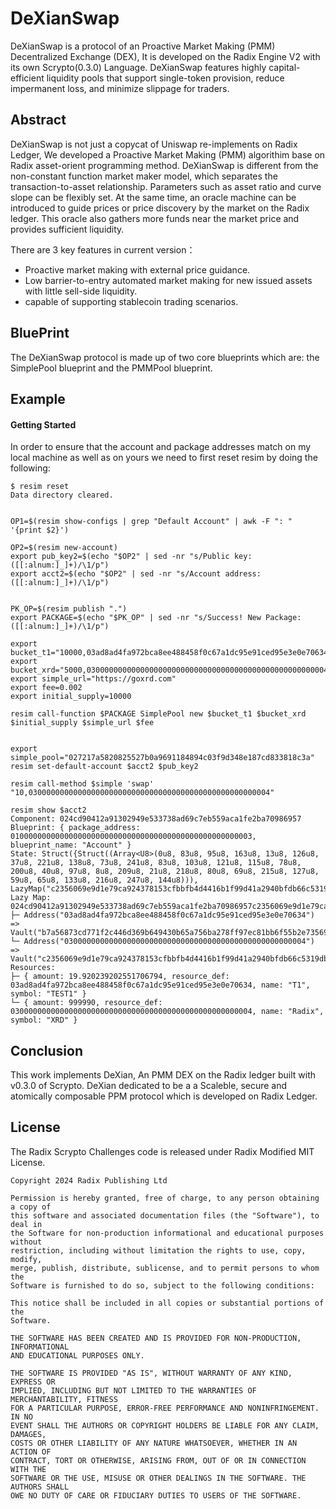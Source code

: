 # DeXianSwap

DeXianSwap is a protocol of an Proactive Market Making (PMM) Decentralized Exchange (DEX), It is developed on the Radix Engine V2 with its own Scrypto(0.3.0) Language. DeXianSwap features highly capital-efficient liquidity pools that support single-token provision, reduce impermanent loss, and minimize slippage for traders.

## Abstract
DeXianSwap is not just a copycat of Uniswap re-implements on Radix Ledger, We developed a Proactive Market Making (PMM) algorithim base on Radix asset-orient programming method. DeXianSwap is different from the non-constant function market maker model, which separates the transaction-to-asset relationship. Parameters such as asset ratio and curve slope can be flexibly set. At the same time, an oracle machine can be introduced to guide prices or price discovery by the market on the Radix ledger. This oracle also gathers more funds near the market price and provides sufficient liquidity.

There are 3 key features in current version：
* Proactive market making with external price guidance.
* Low barrier-to-entry automated market making for new issued assets with little sell-side liquidity.
* capable of supporting stablecoin trading scenarios.

## BluePrint

The DeXianSwap protocol is made up of two core blueprints which are: the SimplePool blueprint and the PMMPool blueprint.


## Example

#### Getting Started

In order to ensure that the account and package addresses match on my local machine as well as on yours we need to first reset resim by doing the following:

``` shell
$ resim reset
Data directory cleared.


OP1=$(resim show-configs | grep "Default Account" | awk -F ": " '{print $2}')

OP2=$(resim new-account)
export pub_key2=$(echo "$OP2" | sed -nr "s/Public key: ([[:alnum:]_]+)/\1/p")
export acct2=$(echo "$OP2" | sed -nr "s/Account address: ([[:alnum:]_]+)/\1/p")


PK_OP=$(resim publish ".")
export PACKAGE=$(echo "$PK_OP" | sed -nr "s/Success! New Package: ([[:alnum:]_]+)/\1/p")

export bucket_t1="10000,03ad8ad4fa972bca8ee488458f0c67a1dc95e91ced95e3e0e70634"
export bucket_xrd="5000,030000000000000000000000000000000000000000000000000004"
export simple_url="https://goxrd.com"
export fee=0.002
export initial_supply=10000

resim call-function $PACKAGE SimplePool new $bucket_t1 $bucket_xrd $initial_supply $simple_url $fee


export simple_pool="027217a5820825527b0a9691184894c03f9d348e187cd833818c3a"
resim set-default-account $acct2 $pub_key2

resim call-method $simple 'swap' "10,030000000000000000000000000000000000000000000000000004"

resim show $acct2
Component: 024cd90412a91302949e533738ad69c7eb559aca1fe2ba70986957
Blueprint: { package_address: 010000000000000000000000000000000000000000000000000003, blueprint_name: "Account" }
State: Struct({Struct((Array<U8>(0u8, 83u8, 95u8, 163u8, 13u8, 126u8, 37u8, 221u8, 138u8, 73u8, 241u8, 83u8, 103u8, 121u8, 115u8, 78u8, 200u8, 40u8, 97u8, 8u8, 209u8, 21u8, 218u8, 80u8, 69u8, 215u8, 127u8, 59u8, 65u8, 133u8, 216u8, 247u8, 144u8))), LazyMap("c2356069e9d1e79ca924378153cfbbfb4d4416b1f99d41a2940bfdb66c5319db01040000")})
Lazy Map: 024cd90412a91302949e533738ad69c7eb559aca1fe2ba70986957c2356069e9d1e79ca924378153cfbbfb4d4416b1f99d41a2940bfdb66c5319db01040000
├─ Address("03ad8ad4fa972bca8ee488458f0c67a1dc95e91ced95e3e0e70634") => Vault("b7a56873cd771f2c446d369b649430b65a756ba278ff97ec81bb6f55b2e7356903040000")
└─ Address("030000000000000000000000000000000000000000000000000004") => Vault("c2356069e9d1e79ca924378153cfbbfb4d4416b1f99d41a2940bfdb66c5319db02040000")
Resources:
├─ { amount: 19.920239202551706794, resource_def: 03ad8ad4fa972bca8ee488458f0c67a1dc95e91ced95e3e0e70634, name: "T1", symbol: "TEST1" }
└─ { amount: 999990, resource_def: 030000000000000000000000000000000000000000000000000004, name: "Radix", symbol: "XRD" }

```




## Conclusion
This work implements DeXian, An PMM DEX on the Radix ledger built with v0.3.0 of Scrypto. DeXian dedicated to be a a Scaleble, secure and atomically composable PPM protocol which is developed on Radix Ledger.


## License

The Radix Scrypto Challenges code is released under Radix Modified MIT License.

    Copyright 2024 Radix Publishing Ltd

    Permission is hereby granted, free of charge, to any person obtaining a copy of
    this software and associated documentation files (the "Software"), to deal in
    the Software for non-production informational and educational purposes without
    restriction, including without limitation the rights to use, copy, modify,
    merge, publish, distribute, sublicense, and to permit persons to whom the
    Software is furnished to do so, subject to the following conditions:

    This notice shall be included in all copies or substantial portions of the
    Software.

    THE SOFTWARE HAS BEEN CREATED AND IS PROVIDED FOR NON-PRODUCTION, INFORMATIONAL
    AND EDUCATIONAL PURPOSES ONLY.

    THE SOFTWARE IS PROVIDED "AS IS", WITHOUT WARRANTY OF ANY KIND, EXPRESS OR
    IMPLIED, INCLUDING BUT NOT LIMITED TO THE WARRANTIES OF MERCHANTABILITY, FITNESS
    FOR A PARTICULAR PURPOSE, ERROR-FREE PERFORMANCE AND NONINFRINGEMENT. IN NO
    EVENT SHALL THE AUTHORS OR COPYRIGHT HOLDERS BE LIABLE FOR ANY CLAIM, DAMAGES,
    COSTS OR OTHER LIABILITY OF ANY NATURE WHATSOEVER, WHETHER IN AN ACTION OF
    CONTRACT, TORT OR OTHERWISE, ARISING FROM, OUT OF OR IN CONNECTION WITH THE
    SOFTWARE OR THE USE, MISUSE OR OTHER DEALINGS IN THE SOFTWARE. THE AUTHORS SHALL
    OWE NO DUTY OF CARE OR FIDUCIARY DUTIES TO USERS OF THE SOFTWARE.
